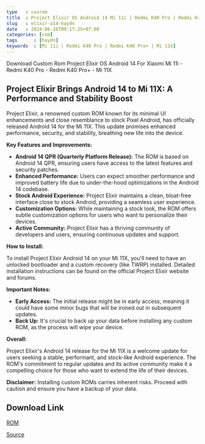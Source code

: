 ```yaml
---
type   : cusrom
title  : Project Elixir OS Android 14 Mi 11i | Redmi K40 Pro | Redmi K40 Pro+ | Mi 11X
slug   : elixir-a14-haydn
date   : 2024-06-26T09:17:35+07:00
categories: [rom]
tags      : [haydn]
keywords  : [Mi 11i | Redmi K40 Pro | Redmi K40 Pro+ | Mi 11X]
---
```


Download Custom Rom Project Elixir OS Android 14 For Xiaomi  Mi 11i - Redmi K40 Pro - Redmi K40 Pro+ - Mi 11X

## Project Elixir Brings Android 14 to Mi 11X: A Performance and Stability Boost

Project Elixir, a renowned custom ROM known for its minimal UI enhancements and close resemblance to stock Pixel Android, has officially released Android 14 for the Mi 11X. This update promises enhanced performance, security, and stability, breathing new life into the device.

**Key Features and Improvements:**

* **Android 14 QPR (Quarterly Platform Release):** The ROM is based on Android 14 QPR, ensuring users have access to the latest features and security patches.
* **Enhanced Performance:** Users can expect smoother performance and improved battery life due to under-the-hood optimizations in the Android 14 codebase.
* **Stock Android Experience:** Project Elixir maintains a clean, bloat-free interface close to stock Android, providing a seamless user experience.
* **Customization Options:** While maintaining a stock look, the ROM offers subtle customization options for users who want to personalize their devices.
* **Active Community:** Project Elixir has a thriving community of developers and users, ensuring continuous updates and support.

**How to Install:**

To install Project Elixir Android 14 on your Mi 11X, you'll need to have an unlocked bootloader and a custom recovery (like TWRP) installed. Detailed installation instructions can be found on the official Project Elixir website and forums.

**Important Notes:**

* **Early Access:** The initial release might be in early access, meaning it could have some minor bugs that will be ironed out in subsequent updates.
* **Back Up:** It's crucial to back up your data before installing any custom ROM, as the process will wipe your device.

**Overall:**

Project Elixir's Android 14 release for the Mi 11X is a welcome update for users seeking a stable, performant, and stock-like Android experience. The ROM's commitment to regular updates and its active community make it a compelling choice for those who want to extend the life of their devices.

**Disclaimer:** Installing custom ROMs carries inherent risks. Proceed with caution and ensure you have a backup of your data.


## Download Link
[ROM](https://www.pling.com/p/1824941/)

[Source](https://projectelixiros.com/device/RedmiK40ProPlus)
